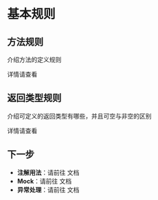 # 基本规则

## 方法规则

介绍方法的定义规则

详情请查看 **[](方法规则.md)**

## 返回类型规则

介绍可定义的返回类型有哪些，并且可空与非空的区别

详情请查看 **[](返回类型规则.md)**

## 下一步

- **注解用法**：请前往 [](注解用法.md) 文档
- **Mock**：请前往 [](Mock.md) 文档
- **异常处理**：请前往 [](异常处理.md) 文档